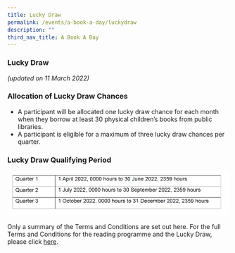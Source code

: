 ```yaml
---
title: Lucky Draw
permalink: /events/a-book-a-day/luckydraw
description: ""
third_nav_title: A Book A Day
---
```

### **Lucky Draw**

*(updated on 11 March 2022)*

### **Allocation of Lucky Draw Chances**

* A participant will be allocated one lucky draw chance for each month when they borrow at least 30 physical children’s books from public libraries.
* A participant is eligible for a maximum of three lucky draw chances per quarter.

### **Lucky Draw Qualifying Period**

![](/images/events/abookaday/ABAD%202022_qualifying%20period.png)


Only a summary of the Terms and Conditions are set out here. For the full Terms and Conditions for the reading programme and the Lucky Draw, please click [here](/files/preschool/A%20Book%20A%20Day%202022_TCs_v2.pdf).